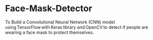 # Face-Mask-Detector
To Build a Convolutional Neural Network (CNN) model using TensorFlow with Keras library and OpenCV to detect if people are wearing a face mask to protect themselves.
